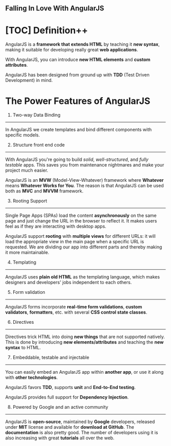 ## Falling In Love With AngularJS ##
[TOC]
Definition++
=======
AngularJS is a **framework that extends HTML** by teaching it **new syntax**, making it suitable for developing really great **web applications**.

With AngularJS, you can introduce **new HTML elements** and **custom attributes**.

AngularJS has been designed from ground up with **TDD** (Test Driven Development) in mind.

The Power Features of AngularJS
=======

1. Two-way Data Binding
-----------------------
In AngularJS we create templates and bind different components with specific models.

2. Structure front end code
---------------------------
With AngularJS you're going to build *solid*, *well-structured*, and *fully testable* apps. This saves you from maintenance nightmares and make your project much easier.

AngularJS is an **MVW** (Model-View-Whatever) framework where **Whatever** means **Whatever Works for You**. The reason is that AngularJS can be used both as **MVC** and **MVVM** framework.

3. Rooting Support
------------------
Single Page Apps (SPAs) load the content **asynchronously** on the same page and just change the URL in the browser to reflect it. It makes users feel as if they are interacting with desktop apps.

AngularJS support **rooting** with **multiple views** for different URLs: it will load the appropriate view in the main page when a specific URL is requested. We are dividing our app into different parts and thereby making it more maintainable.

4. Templating
-------------
AngularJS uses **plain old HTML** as the templating language, which makes designers and developers' jobs independent to each others.

5. Form validation
------------------
AngularJS forms incorporate **real-time form validations**, **custom validators**, **formatters**, etc. with several **CSS control state classes**.

6. Directives
-------------
Directives trick HTML into doing **new things** that are not supported natively. This is done by introducing **new elements/attributes** and teaching the **new syntax** to HTML.

7. Embeddable, testable and injectable
--------------------------------------
You can easily embed an AngularJS app within **another app**, or use it along with **other technologies**.

AngularJS favors **TDD**, supports **unit** and **End-to-End testing**.

AngularJS provides full support for **Dependency Injection**.

8. Powered by Google and an active community
--------------------------------------------
AngularJS is **open-source**, maintained by **Google** developers, released under **MIT** license and available for **download at GitHub**. The **documentation** is also pretty good. The number of developers using it is also increasing with great **tutorials** all over the web.